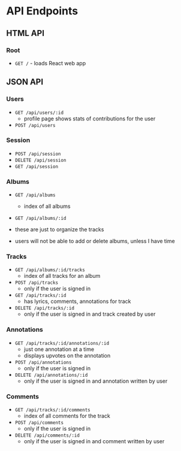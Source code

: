 # API Endpoints

## HTML API

### Root

- `GET /` - loads React web app

## JSON API

### Users

- `GET /api/users/:id`
  - profile page shows stats of contributions for the user
- `POST /api/users`

### Session

- `POST /api/session`
- `DELETE /api/session`
- `GET /api/session`

### Albums

- `GET /api/albums`
  - index of all albums
- `GET /api/albums/:id`

- these are just to organize the tracks
- users will not be able to add or delete albums, unless I have time

### Tracks

- `GET /api/albums/:id/tracks`
  - index of all tracks for an album
- `POST /api/tracks`
  - only if the user is signed in
- `GET /api/tracks/:id`
  - has lyrics, comments, annotations for track
- `DELETE /api/tracks/:id`
  - only if the user is signed in and track created by user

### Annotations

- `GET /api/tracks/:id/annotations/:id`
  - just one annotation at a time
  - displays upvotes on the annotation
- `POST /api/annotations`
  - only if the user is signed in
- `DELETE /api/annotations/:id`
  - only if the user is signed in and annotation written by user

### Comments

- `GET /api/tracks/:id/comments`
  - index of all comments for the track
- `POST /api/comments`
  - only if the user is signed in
- `DELETE /api/comments/:id`
  - only if the user is signed in and comment written by user
